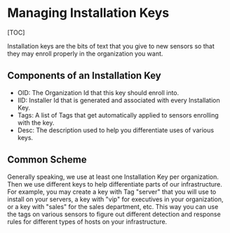 # Managing Installation Keys

[TOC]

Installation keys are the bits of text that you give to new sensors so that they may enroll properly in the organization you want.

## Components of an Installation Key
* OID: The Organization Id that this key should enroll into.
* IID: Installer Id that is generated and associated with every Installation Key.
* Tags: A list of Tags that get automatically applied to sensors enrolling with the key.
* Desc: The description used to help you differentiate uses of various keys.

## Common Scheme
Generally speaking, we use at least one Installation Key per organization. Then we use different keys to help
differentiate parts of our infrastructure. For example, you may create a key with Tag "server" that you will use
to install on your servers, a key with "vip" for executives in your organization, or a key with "sales" for the sales
department, etc. This way you can use the tags on various sensors to figure out different detection and response
rules for different types of hosts on your infrastructure.
